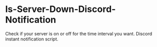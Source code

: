 # Is-Server-Down-Discord-Notification
 Check if your server is on or off for the time interval you want. Discord instant notification script.
